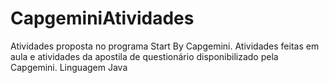 # CapgeminiAtividades
Atividades proposta no programa Start By Capgemini.  Atividades feitas em aula e atividades da apostila de questionário disponibilizado pela Capgemini. 
Linguagem Java
